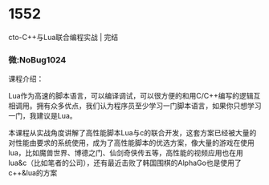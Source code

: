 # 1552
cto-C++与Lua联合编程实战 | 完结
### 微:NoBug1024 


课程介绍：

Lua作为高速的脚本语言，可以编译调试，可以很方便的和用C/C++编写的逻辑互相调用。拥有众多优点，我们认为程序员至少学习一门脚本语言，如果你只想学习一门，我建议是Lua。

本课程从实战角度讲解了高性能脚本Lua与c的联合开发，这套方案已经被大量的对性能由要求的系统使用，成为了高性能脚本的优选方案，像大量的游戏在使用lua，比如魔兽世界、博德之门、仙剑奇侠传五等，高性能的视频应用也在用lua&c（比如笔者的公司），还有最近击败了韩国围棋的AlphaGo也是使用了 c++&lua的方案
